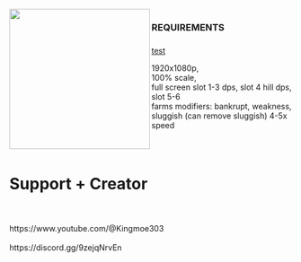 <br clear="both">

<img align="left" height="250" src="https://img.youtube.com/vi/QGzmfxKE_Tk/maxresdefault.jpg"  />

###

<h3 align="left">REQUIREMENTS</h3>

###
[test](https://www.youtube.com/watch?v=BdjylVZ4cbk&t=17s)
<p align="left">1920x1080p, <br>100% scale, <br>full screen slot 1-3 dps, slot 4 hill dps, slot 5-6 <br>farms modifiers: bankrupt, weakness, sluggish (can remove sluggish) 4-5x speed</p>

###

<br clear="both">

<h1 align="left">Support + Creator</h1>

###

<br clear="both">

<p align="left">https://www.youtube.com/@Kingmoe303<br><br>https://discord.gg/9zejqNrvEn</p>

###
